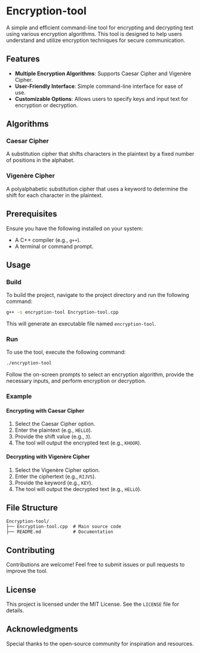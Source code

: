
# Encryption-tool

A simple and efficient command-line tool for encrypting and decrypting text using various encryption algorithms. This tool is designed to help users understand and utilize encryption techniques for secure communication.

## Features

- **Multiple Encryption Algorithms**: Supports Caesar Cipher and Vigenère Cipher.
- **User-Friendly Interface**: Simple command-line interface for ease of use.
- **Customizable Options**: Allows users to specify keys and input text for encryption or decryption.

## Algorithms

### Caesar Cipher
A substitution cipher that shifts characters in the plaintext by a fixed number of positions in the alphabet.

### Vigenère Cipher
A polyalphabetic substitution cipher that uses a keyword to determine the shift for each character in the plaintext.

## Prerequisites

Ensure you have the following installed on your system:
- A C++ compiler (e.g., `g++`).
- A terminal or command prompt.

## Usage

### Build

To build the project, navigate to the project directory and run the following command:

```bash
g++ -o encryption-tool Encryption-tool.cpp
```

This will generate an executable file named `encryption-tool`.

### Run

To use the tool, execute the following command:

```bash
./encryption-tool
```

Follow the on-screen prompts to select an encryption algorithm, provide the necessary inputs, and perform encryption or decryption.

### Example

#### Encrypting with Caesar Cipher

1. Select the Caesar Cipher option.
2. Enter the plaintext (e.g., `HELLO`).
3. Provide the shift value (e.g., `3`).
4. The tool will output the encrypted text (e.g., `KHOOR`).

#### Decrypting with Vigenère Cipher

1. Select the Vigenère Cipher option.
2. Enter the ciphertext (e.g., `RIJVS`).
3. Provide the keyword (e.g., `KEY`).
4. The tool will output the decrypted text (e.g., `HELLO`).

## File Structure

```
Encryption-tool/
├── Encryption-tool.cpp  # Main source code
├── README.md            # Documentation
```

## Contributing

Contributions are welcome! Feel free to submit issues or pull requests to improve the tool.

## License

This project is licensed under the MIT License. See the `LICENSE` file for details.

## Acknowledgments

Special thanks to the open-source community for inspiration and resources.

